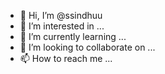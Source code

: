 - 👋 Hi, I’m @ssindhuu
- 👀 I’m interested in ...
- 🌱 I’m currently learning ...
- 💞️ I’m looking to collaborate on ...
- 📫 How to reach me ...

<!---
ssindhuu/ssindhuu is a ✨ special ✨ repository because its `README.md` (this file) appears on your GitHub profile.
You can click the Preview link to take a look at your changes.
--->
